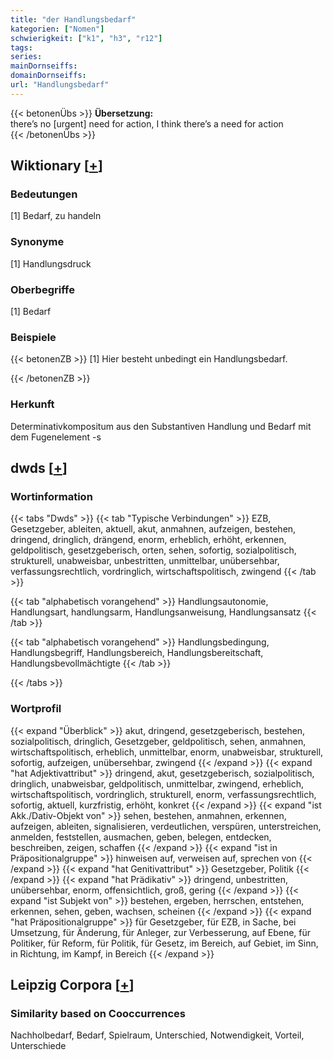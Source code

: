 ```yaml
---
title: "der Handlungsbedarf"
kategorien: ["Nomen"]
schwierigkeit: ["k1", "h3", "r12"]
tags:
series:
mainDornseiffs:
domainDornseiffs:
url: "Handlungsbedarf"
---
```


{{< betonenÜbs >}}
**Übersetzung:**  
there’s no [urgent] need for action, I think there’s a need for action  
{{< /betonenÜbs >}}

## Wiktionary [[+](https://de.wiktionary.org/wiki/Handlungsbedarf)]

### Bedeutungen
[1] Bedarf, zu handeln  

### Synonyme
[1] Handlungsdruck  

### Oberbegriffe
[1] Bedarf  

### Beispiele
{{< betonenZB >}}
[1] Hier besteht unbedingt ein Handlungsbedarf.  

{{< /betonenZB >}}
### Herkunft
Determinativkompositum aus den Substantiven Handlung und Bedarf mit dem Fugenelement -s  



## dwds [[+](https://www.dwds.de/wb/Handlungsbedarf)]

### Wortinformation
{{< tabs "Dwds" >}}
{{< tab "Typische Verbindungen" >}}
EZB, Gesetzgeber, ableiten, aktuell, akut, anmahnen, aufzeigen, bestehen, dringend, dringlich, drängend, enorm, erheblich, erhöht, erkennen, geldpolitisch, gesetzgeberisch, orten, sehen, sofortig, sozialpolitisch, strukturell, unabweisbar, unbestritten, unmittelbar, unübersehbar, verfassungsrechtlich, vordringlich, wirtschaftspolitisch, zwingend
{{< /tab >}}

{{< tab "alphabetisch vorangehend" >}}
Handlungsautonomie, Handlungsart, handlungsarm, Handlungsanweisung, Handlungsansatz
{{< /tab >}}

{{< tab "alphabetisch vorangehend" >}}
Handlungsbedingung, Handlungsbegriff, Handlungsbereich, Handlungsbereitschaft, Handlungsbevollmächtigte
{{< /tab >}}

{{< /tabs >}}

### Wortprofil
{{< expand "Überblick" >}} akut, dringend, gesetzgeberisch, bestehen, sozialpolitisch, dringlich, Gesetzgeber, geldpolitisch, sehen, anmahnen, wirtschaftspolitisch, erheblich, unmittelbar, enorm, unabweisbar, strukturell, sofortig, aufzeigen, unübersehbar, zwingend {{< /expand >}}
{{< expand "hat Adjektivattribut" >}} dringend, akut, gesetzgeberisch, sozialpolitisch, dringlich, unabweisbar, geldpolitisch, unmittelbar, zwingend, erheblich, wirtschaftspolitisch, vordringlich, strukturell, enorm, verfassungsrechtlich, sofortig, aktuell, kurzfristig, erhöht, konkret {{< /expand >}}
{{< expand "ist Akk./Dativ-Objekt von" >}} sehen, bestehen, anmahnen, erkennen, aufzeigen, ableiten, signalisieren, verdeutlichen, verspüren, unterstreichen, anmelden, feststellen, ausmachen, geben, belegen, entdecken, beschreiben, zeigen, schaffen {{< /expand >}}
{{< expand "ist in Präpositionalgruppe" >}} hinweisen auf, verweisen auf, sprechen von {{< /expand >}}
{{< expand "hat Genitivattribut" >}} Gesetzgeber, Politik {{< /expand >}}
{{< expand "hat Prädikativ" >}} dringend, unbestritten, unübersehbar, enorm, offensichtlich, groß, gering {{< /expand >}}
{{< expand "ist Subjekt von" >}} bestehen, ergeben, herrschen, entstehen, erkennen, sehen, geben, wachsen, scheinen {{< /expand >}}
{{< expand "hat Präpositionalgruppe" >}} für Gesetzgeber, für EZB, in Sache, bei Umsetzung, für Änderung, für Anleger, zur Verbesserung, auf Ebene, für Politiker, für Reform, für Politik, für Gesetz, im Bereich, auf Gebiet, im Sinn, in Richtung, im Kampf, in Bereich {{< /expand >}}

## Leipzig Corpora [[+](https://corpora.uni-leipzig.de/en/res?word=Handlungsbedarf&corpusId=deu_newscrawl-public_2018)]


### Similarity based on Cooccurrences
Nachholbedarf, Bedarf, Spielraum, Unterschied, Notwendigkeit, Vorteil, Unterschiede

